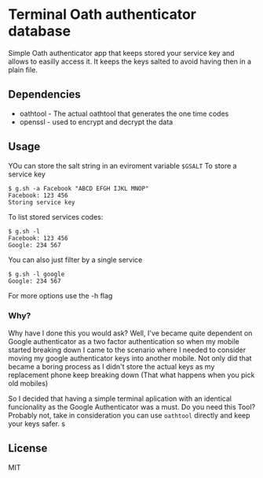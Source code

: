 # Terminal  Oath authenticator database

Simple Oath authenticator app that keeps stored your service key and allows to easilly access it.
It keeps the keys salted to  avoid having then in a plain file.

## Dependencies
 - oathtool - The actual oathtool that generates the  one time codes
 - openssl  - used to encrypt and decrypt the data

## Usage

YOu can store the salt string in an  eviroment variable `$GSALT`
To store a service key

```
$ g.sh -a Facebook "ABCD EFGH IJKL MNOP"
Facebook: 123 456
Storing service key
```


To list stored services codes:
```
$ g.sh -l
Facebook: 123 456
Google: 234 567
```

You can also just filter by a single service
```
$ g.sh -l google
Google: 234 567
```

For more options use the -h flag

### Why?
Why have I done this you would ask? Well, I've became quite dependent on Google authenticator as a two factor authentication so when my mobile started breaking down I came to the scenario where I needed to consider moving my google authenticator keys into another mobile. Not only did that became a boring process as I didn't store the actual keys as my replacement phone keep breaking down (That what happens when you pick old mobiles)

So I decided that having a simple terminal aplication with an identical funcionality as the Google Authenticator  was a must.
Do you need this Tool? Probably not, take in consideration you can use `oathtool`  directly and keep your keys safer.
s
## License
MIT
